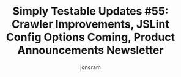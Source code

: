 ---
title: "Simply Testable Updates #55: Crawler Improvements, JSLint Config Options Coming, Product Announcements Newsletter"
short_title: "Simply Testable Updates #55: Crawler Improvements, JSLint Config Options"
author: joncram
newsletter_meta:
    issue_number: 55th
    url: https://us5.campaign-archive1.com/?u=ac75e33d993d2b502e333ddd0&amp;id=4a5a9d7bf1
    closing_sentence: Expect the next newsletter a week from now on September 11.
    highlights:
        - site crawler improvements released, now auto-crawl with ease
        - JSLint config options coming and I mean it this time
        - first product announcement newsletter sent
---